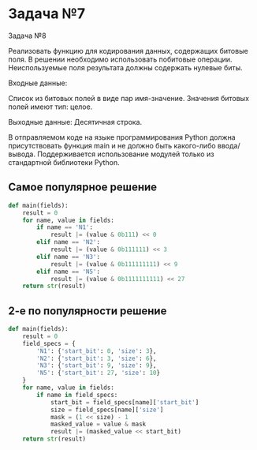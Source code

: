 #  Задача №7
Задача №8

Реализовать функцию для кодирования данных, содержащих битовые поля. В решении необходимо использовать побитовые операции. Неиспользуемые поля результата должны содержать нулевые биты.

Входные данные:

Список из битовых полей в виде пар имя-значение. Значения битовых полей имеют тип: целое.

Выходные данные:
Десятичная строка. 

В отправляемом коде на языке программирования Python должна присутствовать функция main и не должно быть какого-либо ввода/вывода. Поддерживается использование модулей только из стандартной библиотеки Python.

## Самое популярное решение

```python
def main(fields):
    result = 0
    for name, value in fields:
        if name == 'N1':
            result |= (value & 0b111) << 0
        elif name == 'N2':
            result |= (value & 0b111111) << 3
        elif name == 'N3':
            result |= (value & 0b111111111) << 9
        elif name == 'N5':
            result |= (value & 0b1111111111) << 27
    return str(result)

```

## 2-е по популярности решение

```python
def main(fields):
    result = 0
    field_specs = {
        'N1': {'start_bit': 0, 'size': 3},
        'N2': {'start_bit': 3, 'size': 6},
        'N3': {'start_bit': 9, 'size': 9},
        'N5': {'start_bit': 27, 'size': 10}
    }
    for name, value in fields:
        if name in field_specs:
            start_bit = field_specs[name]['start_bit']
            size = field_specs[name]['size']
            mask = (1 << size) - 1
            masked_value = value & mask
            result |= (masked_value << start_bit)
    return str(result)

```
